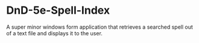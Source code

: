 # DnD-5e-Spell-Index
A super minor windows form application that retrieves a searched spell out of a text file and displays it to the user.
